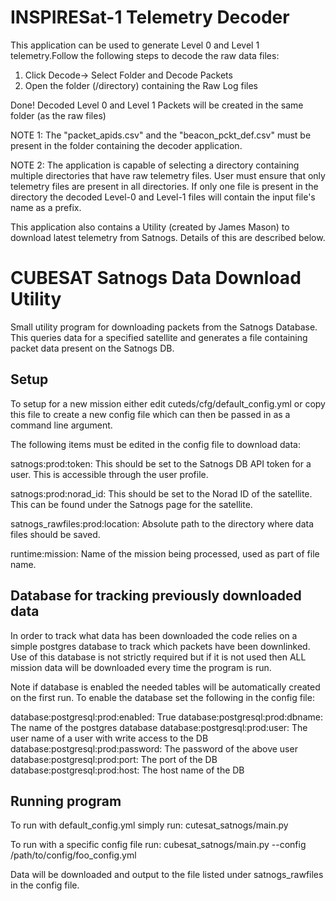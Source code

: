 # INSPIRESat-1 Telemetry Decoder

This application can be used to generate 
Level 0 and Level 1 telemetry.Follow the 
following steps to decode the raw data files:

1. Click Decode-> Select Folder and Decode Packets
2. Open the folder (/directory) containing the Raw Log files

Done! Decoded Level 0 and Level 1 Packets will be
created in the same folder (as the raw files)

NOTE 1: The "packet_apids.csv" and the 
"beacon_pckt_def.csv"  must be present in the 
folder containing the decoder application.

NOTE 2: The application is capable of selecting a directory containing multiple 
directories that have raw telemetry files. User must ensure that only telemetry 
files are present in all directories. If only one file is present in the directory
the decoded Level-0 and Level-1 files will contain the input file's name as a prefix.

This application also contains a Utility (created by James Mason) to download latest 
telemetry from Satnogs. Details of this are described below. 

# CUBESAT Satnogs Data Download Utility

Small utility program for downloading packets from the Satnogs Database. This queries data for a specified satellite 
and generates a file containing packet data present on the Satnogs DB.

## Setup

To setup for a new mission either edit cuteds/cfg/default_config.yml or copy 
this file to create a new config file which can then be passed in as a command line argument.

The following items must be edited in the config file to download data:

satnogs:prod:token: This should be set to the Satnogs DB API token for a user. This is accessible through the user profile.

satnogs:prod:norad_id: This should be set to the Norad ID of the satellite. This can be found under the Satnogs page for the satellite.

satnogs_rawfiles:prod:location: Absolute path to the directory where data files should be saved.

runtime:mission: Name of the mission being processed, used as part of file name.

## Database for tracking previously downloaded data

In order to track what data has been downloaded the code relies on a simple postgres database to track 
which packets have been downlinked. Use of this database is not strictly required but if it is not used then 
ALL mission data will be downloaded every time the program is run.

Note if database is enabled the needed tables will be automatically created on the first run.
To enable the database set the following in the config file:

database:postgresql:prod:enabled: True
database:postgresql:prod:dbname: The name of the postgres database
database:postgresql:prod:user: The user name of a user with write access to the DB
database:postgresql:prod:password: The password of the above user
database:postgresql:prod:port: The port of the DB
database:postgresql:prod:host: The host name of the DB

## Running program

To run with default_config.yml simply run: 
cutesat_satnogs/main.py

To run with a specific config file run:
cubesat_satnogs/main.py --config /path/to/config/foo_config.yml

Data will be downloaded and output to the file listed under satnogs_rawfiles in the config file.